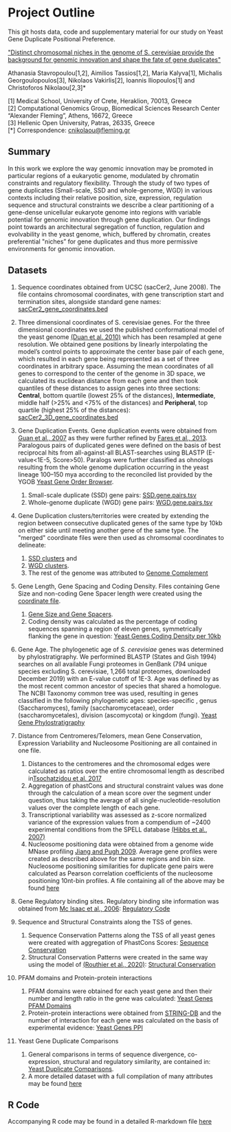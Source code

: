 # Project Outline

This git hosts data, code and supplementary material for our study on Yeast Gene Duplicate Positional Preference.

["Distinct chromosomal niches in the genome of S. cerevisiae provide the background for genomic innovation and shape the fate of gene duplicates"](https://www.biorxiv.org/content/10.1101/2022.02.26.482092v2)

Athanasia Stavropoulou[1,2], Aimilios Tassios[1,2], Maria Kalyva[1], Michalis Georgoulopoulos[3], Nikolaos Vakirlis[2], Ioannis Iliopoulos[1] and Christoforos Nikolaou[2,3]*

[1] Medical School, University of Crete, Heraklion, 70013, Greece  
[2] Computational Genomics Group, Biomedical Sciences Research Center “Alexander Fleming”, Athens, 16672, Greece  
[3] Hellenic Open University, Patras, 26335, Greece  
[*] Correspondence: cnikolaou@fleming.gr  

## Summary 

In this work we explore the way genomic innovation may be promoted in particular regions of a eukaryotic genome, modulated by chromatin constraints and regulatory flexibility. Through the study of two types of gene duplicates (Small-scale, SSD and whole-genome, WGD) in various contexts including their relative position, size, expression, regulation sequence and structural constraints we describe a clear partitioning of a gene-dense unicellular eukaryote genome into regions with variable potential for genomic innovation through gene duplication. 
Our findings point towards an architectural segregation of function, regulation and evolvability in the yeast genome, which, buffered by chromatin, creates preferential "niches” for gene duplicates and thus more permissive environments for genomic innovation. 

## Datasets

1. Sequence coordinates obtained from UCSC (sacCer2, June 2008). The file contains chromosomal coordinates, with gene transcription start and termination sites, alongside standard gene names: [sacCer2_gene_coordinates.bed](files/sacCer2_gene_coordinates.bed)

2. Three dimensional coordinates of S. cerevisiae genes. For the three dimensional coordinates we used the published conformational model of the yeast genome [(Duan et al. 2010)](https://www.nature.com/articles/nature08973)⁠ which has been resampled at gene resolution.  We obtained gene positions by linearly interpolating the model’s control points to approximate the center base pair of each gene, which resulted in each gene being represented as a set of three coordinates in arbitrary space. Assuming the mean coordinates of all genes to correspond to the center of the genome in 3D space, we calculated its euclidean distance from each gene and then took quantiles of these distances to assign genes into three sections: **Central**, bottom quartile (lowest 25% of the distances), **Intermediate**, middle half (>25% and <75% of the distances) and **Peripheral**, top quartile (highest 25% of the distances): [sacCer2_3D_gene_coordinates.bed](files/sacCer2_3D_gene_coordinates.bed)  
   
3. Gene Duplication Events. Gene duplication events were obtained from [Guan et al., 2007](https://academic.oup.com/genetics/article/175/2/933/6061278) as they were further refined by [Fares et al., 2013](https://journals.plos.org/plosgenetics/article?id=10.1371/journal.pgen.1003176). 
Paralogous pairs of duplicated genes were defined on the basis of best reciprocal hits from all-against-all BLAST-searches using BLASTP (E-value<1E-5, Score>50). Paralogs were further classified as ohnologs resulting from the whole genome duplication occurring in the yeast lineage 100–150 mya according to the reconciled list provided by the YGOB [Yeast Gene Order Browser](http://wolfe.gen.tcd.ie/ygob/). 
   1. Small-scale duplicate (SSD) gene pairs: [SSD.gene.pairs.tsv](files/SSD.gene.pairs.tsv)
   2. Whole-genome duplicate (WGD) gene pairs: [WGD.gene.pairs.tsv](files/WGD.gene.pairs.tsv)

4. Gene Duplication clusters/territories were created by extending the region between consecutive duplicated genes of the same type by 10kb on either side until meeting another gene of the same type. The "merged" coordinate files were then used as chromsomal coordinates to delineate:
   1. [SSD clusters](files/sacCer2_SSD_clusters.bed) and 
   2. [WGD clusters](files/sacCer2_WGD_clusters.bed). 
   3. The rest of the genome was attributed to [Genome Complement](files/sacCer2_Complement_clusters.bed)
   
5. Gene Length, Gene Spacing and Coding Density. Files containing Gene Size and non-coding Gene Spacer length were created using the [coordinate file](files/sacCer2_gene_coordinates.bed). 
   1. [Gene Size and Gene Spacers](files/YeastGenes_GeneSizeSpacers.tsv). 
   2. Coding density was calculated as the percentage of coding sequences spanning a region of eleven genes, symmetrically flanking the gene in question: [Yeast Genes Coding Density per 10kb](files/YeastGenes_CodingDensity.tsv)
   
6. Gene Age. The phylogenetic age of _S. cerevisiae_ genes was determined by phylostratigraphy. We performined BLASTP (States and Gish 1994)⁠ searches on all available Fungi proteomes in GenBank (794 unique species excluding S. cerevisiae, 1,266 total proteomes, downloaded December 2019) with an E-value cutoff of 1E-3. Age was defined by as the most recent common ancestor of species that shared a homologue. The NCBI Taxonomy common tree was used, resulting in genes classified in the following phylogenetic ages: species-specific , genus (Saccharomyces), family (saccharomycetaceae), order (saccharomycetales), division (ascomycota) or kingdom (fungi). [Yeast Gene Phylostratigraphy](files/yeastgene_phylostratigraphy.tsv)

7. Distance from Centromeres/Telomers, mean Gene Conservation, Expression Variability and Nucleosome Positioning are all contained in one file. 
   1. Distances to the centromeres and the chromosomal edges were calculated as ratios over the entire chromosomal length as described in[Tsochatzidou et al. 2017](https://academic.oup.com/nar/article/45/10/5818/3079510)
   2. Aggregation of phastCons and structural constraint values was done through the calculation of a mean score over the segment under question, thus taking the average of all single-nucleotide-resolution values over the complete length of each gene.
   3. Transcriptional variability was assessed as z-score normalized variance of the expression values from a compendium of ~2400 experimental conditions from the SPELL database [(Hibbs et al., 2007)](https://academic.oup.com/bioinformatics/article/23/20/2692/229926)
   4. Nucleosome positioning data were obtained from a genome wide MNase profiling [Jiang and Pugh 2009](https://www.nature.com/articles/nrg2522). Average gene profiles were created as described above for the same regions and bin size.  Nucleosome positioning similarities for duplicate gene pairs were calculated as Pearson correlation coefficients of the nucleosome positioning 10nt-bin profiles.
   A file containing all of the above may be found [here](files/YeastGenes_Tel_Cent_ARS_Distance_phCons_TrPlasticity_NucleosomePositioning.bed)

    
8.  Gene Regulatory binding sites. Regulatory binding site information was obtained from [Mc Isaac et al., 2006](https://bmcbioinformatics.biomedcentral.com/articles/10.1186/1471-2105-7-113): [Regulatory Code](files/sacCer2_RegulatoryCode.tsv)

9.  Sequence and Structural Constraints along the TSS of genes. 
    1.  Sequence Conservation Patterns along the TSS of all yeast genes were created with aggregation of PhastCons Scores: [Sequence Conservation](files/sacCer2_PhastCons_TSS_profiles.tsv)
    2.  Structural Conservation Patterns were created in the same way using the model of [(Routhier et al., 2020)](https://genome.cshlp.org/content/early/2021/01/19/gr.264416.120): [Structural Conservation](files/sacCer2_strucCons_TSS_profiles.tsv)
    
10. PFAM domains and Protein-protein interactions
    1.  PFAM domains were obtained for each yeast gene and then their number and length ratio in the gene was calculated: [Yeast Genes PFAM Domains](files/YeastGenes_PFAM_Domains.tsv)
    2.  Protein-protein interactions were obtained from [STRING-DB](https://string-db.org/) and the number of interaction for each gene was calculated on the basis of experimental evidence: [Yeast Genes PPI](files/YeastGenes_Number_STRING_PPI.tsv)

11. Yeast Gene Duplicate Comparisons 
    1.  General comparisons in terms of sequence divergence, co-expression, structural and regulatory similarity, are contained in: [Yeast Duplicate Comparisons](files/Yeast_GeneDuplicates_Comparisons.tsv).
    2.  A more detailed dataset with a full compilation of many attributes may be found [here]()

## R Code

Accompanying R code may be found in a detailed R-markdown file [here](Supplementary_R_code.rmd)
